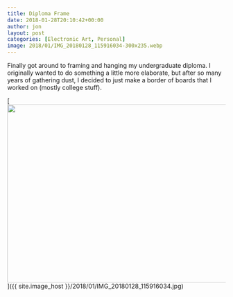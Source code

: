 ```yaml
---
title: Diploma Frame
date: 2018-01-28T20:10:42+00:00
author: jon
layout: post
categories: [Electronic Art, Personal]
image: 2018/01/IMG_20180128_115916034-300x235.webp
---
```

Finally got around to framing and hanging my undergraduate diploma. I originally wanted to do something a little more elaborate, but after so many years of gathering dust, I decided to just make a border of boards that I worked on (mostly college stuff).

[<img class="aligncenter size-large wp-image-602" src="{{ site.image_host }}/2018/01/IMG_20180128_115916034-1024x801.webp" alt="" width="525" height="411" srcset="{{ site.image_host }}/2018/01/IMG_20180128_115916034-1024x801.jpg 1024w, {{ site.image_host }}/2018/01/IMG_20180128_115916034-300x235.jpg 300w, {{ site.image_host }}/2018/01/IMG_20180128_115916034-768x601.jpg 768w" sizes="(max-width: 525px) 100vw, 525px" />]({{ site.image_host }}/2018/01/IMG_20180128_115916034.jpg)